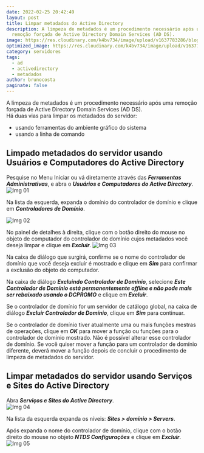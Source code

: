 ```yaml
---
date: 2022-02-25 20:42:49
layout: post
title: Limpar metadados do Active Directory
description: A limpeza de metadados é um procedimento necessário após uma
  remoção forçada de Active Directory Domain Services (AD DS).
image: https://res.cloudinary.com/k4bv734/image/upload/v1637783286/blog/active-directory_ugsuli.jpg
optimized_image: https://res.cloudinary.com/k4bv734/image/upload/v1637783286/blog/active-directory_optimized_ckazmr.jpg
category: servidores
tags:
  - ad
  - activedirectory
  - metadados
author: brunocosta
paginate: false
---
```

A limpeza de metadados é um procedimento necessário após uma remoção forçada de Active Directory Domain Services (AD DS).  
Há duas vias para limpar os metadados do servidor:
* usando ferramentas do ambiente gráfico do sistema
* usando a linha de comando

## Limpado metadados do servidor usando Usuários e Computadores do Active Directory

Pesquise no Menu Iniciar ou vá diretamente através das ***Ferramentas Administrativas***, e abra o ***Usuários e Computadores do Active Directory***.
![Img 01](https://res.cloudinary.com/k4bv734/image/upload/v1645832545/blog_content/limpar-metadados_1_kkggpf.png)

Na lista da esquerda, expanda o domínio do controlador de domínio e clique em ***Controladores de Domínio***.

![Img 02](https://res.cloudinary.com/k4bv734/image/upload/v1645832546/blog_content/limpar-metadados_2_jvqgh4.png)

No painel de detalhes à direita, clique com o botão direito do mouse no objeto de computador do controlador de domínio cujos metadados você deseja limpar e clique em ***Excluir***.
![Img 03](https://res.cloudinary.com/k4bv734/image/upload/v1645832546/blog_content/limpar-metadados_3_l8h2oh.png)

Na caixa de diálogo que surgirá, confirme se o nome do controlador de domínio que você deseja excluir é mostrado e clique em ***Sim*** para confirmar a exclusão do objeto do computador.  

Na caixa de diálogo ***Excluindo Controlador de Domínio***, selecione ***Este Controlador de Domínio está permanentemente offline e não pode mais ser rebaixado usando o DCPROMO*** e clique em ***Excluir***.  

Se o controlador de domínio for um servidor de catálogo global, na caixa de diálogo ***Excluir Controlador de Domínio***, clique em ***Sim*** para continuar.  

Se o controlador de domínio tiver atualmente uma ou mais funções mestras de operações, clique em ***OK*** para mover a função ou funções para o controlador de domínio mostrado. Não é possível alterar esse controlador de domínio. Se você quiser mover a função para um controlador de domínio diferente, deverá mover a função depois de concluir o procedimento de limpeza de metadados do servidor.  

## Limpar metadados do servidor usando Serviços e Sites do Active Directory

Abra ***Serviços e Sites do Active Directory***.  
![Img 04](https://res.cloudinary.com/k4bv734/image/upload/v1645832546/blog_content/limpar-metadados_4_umcorg.png)


Na lista da esquerda expanda os níveis: ***Sites > domínio > Servers***.  


Após expanda o nome do controlador de domínio, clique com o botão direito do mouse no objeto ***NTDS Configurações*** e clique em ***Excluir***.  
![Img 05](https://res.cloudinary.com/k4bv734/image/upload/v1645832546/blog_content/limpar-metadados_5_lfg5iy.png)

